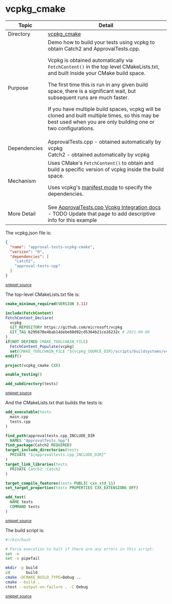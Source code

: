<!--
GENERATED FILE - DO NOT EDIT
This file was generated by [MarkdownSnippets](https://github.com/SimonCropp/MarkdownSnippets).
Source File: /vcpkg_cmake/mdsource/README.source.md
To change this file edit the source file and then execute ./run_markdown_templates.sh.
-->

# vcpkg_cmake

 <!-- include: vcpkg_cmake. path: /vcpkg_cmake/mdsource/vcpkg_cmake.include.md -->
| Topic        | Detail                                                       |
| ------------ | ------------------------------------------------------------ |
| Directory    | [vcpkg_cmake](/vcpkg_cmake/)                                 |
| Purpose      | Demo how to build your tests using vcpkg to obtain Catch2 and ApprovalTests.cpp.<p />Vcpkg is obtained automatically via `FetchContent()` in the top level CMakeLists.txt, and built inside your CMake build space.<br /><p />The first time this is run in any given build space, there is a significant wait, but subsequent runs are much faster.<p />If you have multiple build spaces, vcpkg will be cloned and built multiple times, so this may be best used when you are only building one or two configurations.|
| Dependencies | ApprovalTests.cpp - obtained automatically by vcpkg<br/>Catch2 - obtained automatically by vcpkg |
| Mechanism    | Uses CMake's `FetchContent()` to obtain and build a specific version of vcpkg inside the build space.<p />Uses vcpkg's [manifest mode](https://vcpkg.readthedocs.io/en/latest/users/manifests/) to specify the dependencies. |
| More Detail  | See [ApprovalTests.cpp Vcpkg Integration docs](https://github.com/approvals/ApprovalTests.cpp/blob/master/doc/VcpkgIntegration.md#top) - TODO Update that page to add descriptive info for this example|
 <!-- endInclude -->

The vcpkg.json file is:

 <!-- include: inc_vcpkg_cmake_vcpkg. path: /vcpkg_cmake/mdsource/inc_vcpkg_cmake_vcpkg.include.md -->

```json
{
  "name": "approval-tests-vcpkg-cmake",
  "version": "0",
  "dependencies": [
    "catch2",
    "approval-tests-cpp"
  ]
}
```
<sup><a href='https://github.com/claremacrae/ApprovalTests.cpp.CMakeSamples/blob/main/./vcpkg_cmake/vcpkg.json' title='File snippet was copied from'>snippet source</a></sup>
 <!-- endInclude -->

The top-level CMakeLists.txt file is:

 <!-- include: inc_vcpkg_cmake_cmakelists. path: /vcpkg_cmake/mdsource/inc_vcpkg_cmake_cmakelists.include.md -->

```cmake
cmake_minimum_required(VERSION 3.11)

include(FetchContent)
FetchContent_Declare(
  vcpkg
  GIT_REPOSITORY https://github.com/microsoft/vcpkg
  GIT_TAG b295670e4bab14debe88d92cd5364b21ce26232c # 2021-09-09
)
if(NOT DEFINED CMAKE_TOOLCHAIN_FILE)
  FetchContent_Populate(vcpkg)
  set(CMAKE_TOOLCHAIN_FILE "${vcpkg_SOURCE_DIR}/scripts/buildsystems/vcpkg.cmake")
endif()

project(vcpkg_cmake CXX)

enable_testing()

add_subdirectory(tests)
```
<sup><a href='https://github.com/claremacrae/ApprovalTests.cpp.CMakeSamples/blob/main/./vcpkg_cmake/CMakeLists.txt' title='File snippet was copied from'>snippet source</a></sup>
 <!-- endInclude -->

And the CMakeLists.txt that builds the tests is:

 <!-- include: inc_vcpkg_cmake_tests_cmakelists. path: /vcpkg_cmake/mdsource/inc_vcpkg_cmake_tests_cmakelists.include.md -->

```cmake
add_executable(tests
  main.cpp
  tests.cpp
)

find_path(approvaltests.cpp_INCLUDE_DIR
  NAMES "ApprovalTests.hpp")
find_package(Catch2 REQUIRED)
target_include_directories(tests
  PRIVATE "${approvaltests.cpp_INCLUDE_DIR}"
)
target_link_libraries(tests
  PRIVATE Catch2::Catch2
)

target_compile_features(tests PUBLIC cxx_std_11)
set_target_properties(tests PROPERTIES CXX_EXTENSIONS OFF)

add_test(
  NAME tests
  COMMAND tests
)
```
<sup><a href='https://github.com/claremacrae/ApprovalTests.cpp.CMakeSamples/blob/main/./vcpkg_cmake/tests/CMakeLists.txt' title='File snippet was copied from'>snippet source</a></sup>
 <!-- endInclude -->

The build script is:

 <!-- include: inc_vcpkg_cmake_build. path: /vcpkg_cmake/mdsource/inc_vcpkg_cmake_build.include.md -->

```bash
#!/bin/bash

# Force execution to halt if there are any errors in this script:
set -e
set -o pipefail

mkdir -p build
cd       build
cmake -DCMAKE_BUILD_TYPE=Debug ..
cmake --build .
ctest --output-on-failure . -C Debug
```
<sup><a href='https://github.com/claremacrae/ApprovalTests.cpp.CMakeSamples/blob/main/./vcpkg_cmake/build.sh' title='File snippet was copied from'>snippet source</a></sup>
 <!-- endInclude -->
